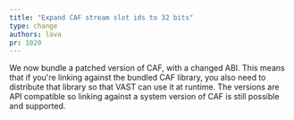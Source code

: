 ```yaml
---
title: "Expand CAF stream slot ids to 32 bits"
type: change
authors: lava
pr: 1020
---
```


We now bundle a patched version of CAF, with a changed ABI. This means that if
you're linking against the bundled CAF library, you also need to distribute that
library so that VAST can use it at runtime. The versions are API compatible so
linking against a system version of CAF is still possible and supported.
